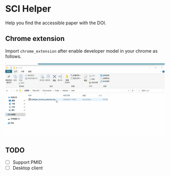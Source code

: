 # SCI Helper

Help you find the accessible paper with the DOI.

## Chrome extension

Import `chrome_extension` after enable developer model in your chrome as follows.

![tutorials](supportfile/chrometoolsinstall.gif)

## TODO

- [ ] Support PMID
- [ ] Desktop client